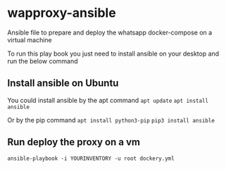# wapproxy-ansible
Ansible file to prepare and deploy the whatsapp docker-compose on a virtual machine

To run this play book you just need to install ansible on your desktop and run the below command

## Install ansible on Ubuntu
You could install ansible by the apt command 
`apt update`
`apt install ansible`

Or by the pip command
`apt install python3-pip`
`pip3 install ansible`

## Run deploy the proxy on a vm
`ansible-playbook -i YOURINVENTORY -u root dockery.yml`
